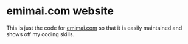 # emimai.com website

This is just the code for [emimai.com](http://emimai.com) so that it
is easily maintained and shows off my coding skills.
